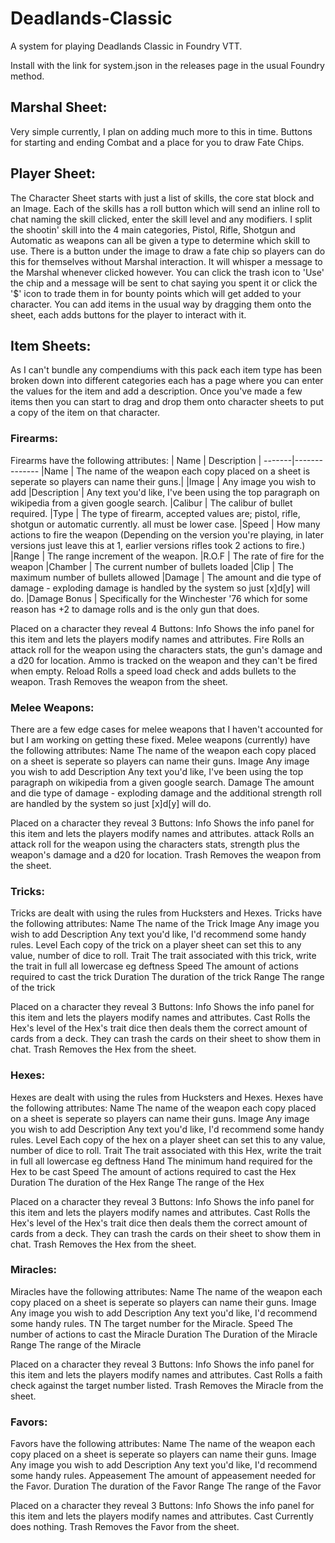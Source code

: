 # Deadlands-Classic
A system for playing Deadlands Classic in Foundry VTT.

Install with the link for system.json in the releases page in the usual Foundry method.

## Marshal Sheet:
Very simple currently, I plan on adding much more to this in time.  Buttons for starting and ending Combat and a place for you to draw Fate Chips.

## Player Sheet:
The Character Sheet starts with just a list of skills, the core stat block and an Image.
Each of the skills has a roll button which will send an inline roll to chat naming the skill clicked, enter the skill level and any modifiers.
I split the shootin' skill into the 4 main categories, Pistol, Rifle, Shotgun and Automatic as weapons can all be given a type to determine which skill to use.
There is a button under the image to draw a fate chip so players can do this for themselves without Marshal interaction. It will whisper a message to the Marshal whenever clicked however.  You can click the trash icon to 'Use' the chip and a message will be sent to chat saying you spent it or click the '$' icon to trade them in for bounty points which will get added to your character.
You can add items in the usual way by dragging them onto the sheet, each adds buttons for the player to interact with it.

## Item Sheets:
As I can't bundle any compendiums with this pack each item type has been broken down into different categories each has a page where you can enter the values for the item and add a description.  Once you've made a few items then you can start to drag and drop them onto character sheets to put a copy of the item on that character.

### Firearms:
Firearms have the following attributes:
| Name | Description |
-------|--------------
|Name | The name of the weapon each copy placed on a sheet is seperate so players can name their guns.|
|Image | Any image you wish to add
|Description | Any text you'd like, I've been using the top paragraph on wikipedia from a given google search.
|Calibur | The calibur of bullet required.
|Type | The type of firearm, accepted values are; pistol, rifle, shotgun or automatic currently. all must be lower case.
|Speed | How many actions to fire the weapon (Depending on the version you're playing, in later versions just leave this at 1, earlier versions rifles took 2 actions to fire.)
|Range | The range increment of the weapon.
|R.O.F | The rate of fire for the weapon
|Chamber | The current number of bullets loaded
|Clip | The maximum number of bullets allowed
|Damage | The amount and die type of damage - exploding damage is handled by the system so just [x]d[y] will do.
|Damage Bonus | Specifically for the Winchester '76 which for some reason has +2 to damage rolls and is the only gun that does.

Placed on a character they reveal 4 Buttons:
Info            Shows the info panel for this item and lets the players modify names and attributes.
Fire            Rolls an attack roll for the weapon using the characters stats, the gun's damage and a d20 for location.  Ammo is tracked on the weapon and they can't be fired when 
                empty.
Reload          Rolls a speed load check and adds bullets to the weapon.
Trash           Removes the weapon from the sheet.

### Melee Weapons:
There are a few edge cases for melee weapons that I haven't accounted for but I am working on getting these fixed.
Melee weapons (currently) have the following attributes:
Name            The name of the weapon each copy placed on a sheet is seperate so players can name their guns.
Image           Any image you wish to add
Description     Any text you'd like, I've been using the top paragraph on wikipedia from a given google search.
Damage          The amount and die type of damage - exploding damage and the additional strength roll are handled by the system so just [x]d[y] will do.

Placed on a character they reveal 3 Buttons:
Info            Shows the info panel for this item and lets the players modify names and attributes.
attack          Rolls an attack roll for the weapon using the characters stats, strength plus the weapon's damage and a d20 for location.
Trash           Removes the weapon from the sheet.

### Tricks:
Tricks are dealt with using the rules from Hucksters and Hexes.
Tricks have the following attributes:
Name            The name of the Trick
Image           Any image you wish to add
Description     Any text you'd like, I'd recommend some handy rules.
Level           Each copy of the trick on a player sheet can set this to any value, number of dice to roll.
Trait           The trait associated with this trick, write the trait in full all lowercase eg deftness
Speed           The amount of actions required to cast the trick
Duration        The duration of the trick
Range           The range of the trick

Placed on a character they reveal 3 Buttons:
Info            Shows the info panel for this item and lets the players modify names and attributes.
Cast            Rolls the Hex's level of the Hex's trait dice then deals them the correct amount of cards from a deck.  They can trash the cards on their sheet to show them in chat.
Trash           Removes the Hex from the sheet.

### Hexes:
Hexes are dealt with using the rules from Hucksters and Hexes.
Hexes have the following attributes:
Name            The name of the weapon each copy placed on a sheet is seperate so players can name their guns.
Image           Any image you wish to add
Description     Any text you'd like, I'd recommend some handy rules.
Level           Each copy of the hex on a player sheet can set this to any value, number of dice to roll.
Trait           The trait associated with this Hex, write the trait in full all lowercase eg deftness
Hand            The minimum hand required for the Hex to be cast
Speed           The amount of actions required to cast the Hex
Duration        The duration of the Hex
Range           The range of the Hex

Placed on a character they reveal 3 Buttons:
Info            Shows the info panel for this item and lets the players modify names and attributes.
Cast            Rolls the Hex's level of the Hex's trait dice then deals them the correct amount of cards from a deck.  They can trash the cards on their sheet to show them in chat.
Trash           Removes the Hex from the sheet.

### Miracles:
Miracles have the following attributes:
Name            The name of the weapon each copy placed on a sheet is seperate so players can name their guns.
Image           Any image you wish to add
Description     Any text you'd like, I'd recommend some handy rules.
TN              The target number for the Miracle.
Speed           The number of actions to cast the Miracle
Duration        The Duration of the Miracle
Range           The range of the Miracle

Placed on a character they reveal 3 Buttons:
Info            Shows the info panel for this item and lets the players modify names and attributes.
Cast            Rolls a faith check against the target number listed.
Trash           Removes the Miracle from the sheet.

### Favors:
Favors have the following attributes:
Name            The name of the weapon each copy placed on a sheet is seperate so players can name their guns.
Image           Any image you wish to add
Description     Any text you'd like, I'd recommend some handy rules.
Appeasement     The amount of appeasement needed for the Favor.
Duration        The duration of the Favor
Range           The range of the Favor

Placed on a character they reveal 3 Buttons:
Info            Shows the info panel for this item and lets the players modify names and attributes.
Cast            Currently does nothing.
Trash           Removes the Favor from the sheet.
